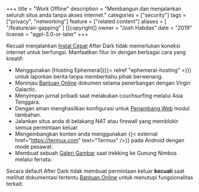 +++
title = "Work Offline"
description = "Membangun dan menjalankan seluruh situs anda tanpa akses internet."
categories = ["security"]
tags = ["privacy", "networking"]
feature = ["related content"]
aliases = [
  "/feature/air-gapping"
]
[[copyright]]
  owner = "Josh Habdas"
  date = "2019"
  license = "agpl-3.0-or-later"
+++

Kecuali menjalankan [Instal Cepat](../quick-install) After Dark tidak memerlukan koneksi internet untuk berfungsi. Manfaatkan fitur ini dengan berbagai cara yang kreatif:

- Menggunakan [Hosting Ephemeral]({{< relref "ephemeral-hosting" >}}) untuk laporkan berita tanpa memberitahu pihak berwenang.
- Meninjau [Bantuan Online](../online-help) dokumen selama penerbangan dengan Virgin Galactic.
- Menyimpan jurnal pribadi saat melakukan couchsurfing melalui Asia Tenggara.
- Dengan aman menghasilkan konfigurasi untuk [Penambang Web](/module/toxic-swamp#config-generator) modul tambahan.
- Jalankan situs anda di belakang NAT atau firewall yang memblokir semua permintaan keluar.
- Mengembangkan konten anda menggunakan {{< external href="https://termux.com" text="Termux" />}} pada Android dengan mode pesawat.
- Membuat sebuah [Galeri Gambar](/module/hall-of-mirrors) saat trekking ke Gunung Nimbus melalui ferrata.

Secara default After Dark tidak membuat permintaan keluar **kecuali** saat melihat dokumentasi tertentu [Bantuan Online](../online-help) untuk menutupi fungsionalitas terkait.
